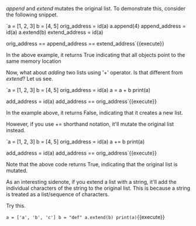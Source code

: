 *append* and *extend* mutates the original list.  To demonstrate this, consider the following snippet.

`a = [1, 2, 3]
b = [4, 5]
orig_address = id(a)
a.append(4)
append_address = id(a)
a.extend(b)
extend_address = id(a)

orig_address == append_address == extend_address`{{execute}}

In the above example, it returns True indicating that all objects point to the same memory location

Now, what about *adding* two lists using '+' operator.  Is that different from *extend*?  Let us see.

`a = [1, 2, 3]
b = [4, 5]
orig_address = id(a)
a = a + b
print(a)

add_address = id(a)
add_address == orig_address`{{execute}}

In the example above, it returns False, indicating that it creates a new list.

However, if you use += shorthand notation, it'll mutate the original list instead.

`a = [1, 2, 3]
b = [4, 5]
orig_address = id(a)
a += b
print(a)

add_address = id(a)
add_address == orig_address`{{execute}}

Note that the above code returns True, indicating that the original list is mutated.

As an interesting sidenote, if you extend a list with a string, it'll add the individual characters of the string to the original list.  This is because a string is treated as a list/sequence of characters.

Try this.

`a = ['a', 'b', 'c']
b = "def"
a.extend(b)
print(a)`{{execute}}